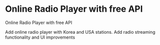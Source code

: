 # Online Radio Player with free API
 Online Radio Player with free API
 
Add online radio player with Korea and USA stations.
Add radio streaming functionality and UI improvements
